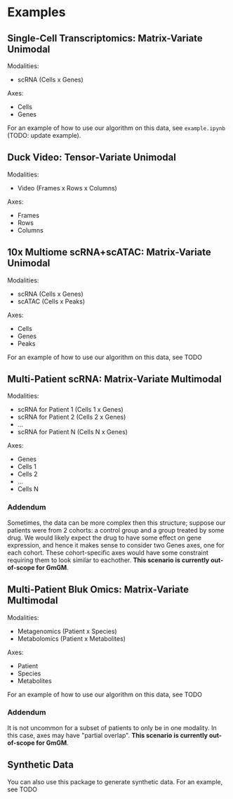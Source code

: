 # Examples

## Single-Cell Transcriptomics: Matrix-Variate Unimodal

Modalities:
- scRNA (Cells x Genes)

Axes:
- Cells
- Genes

For an example of how to use our algorithm on this data, see `example.ipynb` (TODO: update example).

## Duck Video: Tensor-Variate Unimodal

Modalities:
- Video (Frames x Rows x Columns)

Axes:
- Frames
- Rows
- Columns

## 10x Multiome scRNA+scATAC: Matrix-Variate Unimodal

Modalities:
- scRNA (Cells x Genes)
- scATAC (Cells x Peaks)

Axes:
- Cells
- Genes
- Peaks

For an example of how to use our algorithm on this data, see TODO

## Multi-Patient scRNA: Matrix-Variate Multimodal

Modalities:
- scRNA for Patient 1 (Cells 1 x Genes)
- scRNA for Patient 2 (Cells 2 x Genes)
- ...
- scRNA for Patient N (Cells N x Genes)

Axes:
- Genes
- Cells 1
- Cells 2
- ...
- Cells N

### Addendum

Sometimes, the data can be more complex then this structure; suppose our patients were from 2 cohorts: a control group and a group treated by some drug.  We would likely expect the drug to have some effect on gene expression, and hence it makes sense to consider two Genes axes, one for each cohort.  These cohort-specific axes would have some constraint requiring them to look similar to eachother.  **This scenario is currently out-of-scope for GmGM**.

## Multi-Patient Bluk Omics: Matrix-Variate Multimodal

Modalities:
- Metagenomics (Patient x Species)
- Metabolomics (Patient x Metabolites)

Axes:
- Patient
- Species
- Metabolites

For an example of how to use our algorithm on this data, see TODO

### Addendum

It is not uncommon for a subset of patients to only be in one modality.  In this case, axes may have "partial overlap".  **This scenario is currently out-of-scope for GmGM**.

## Synthetic Data

You can also use this package to generate synthetic data.  For an example, see TODO